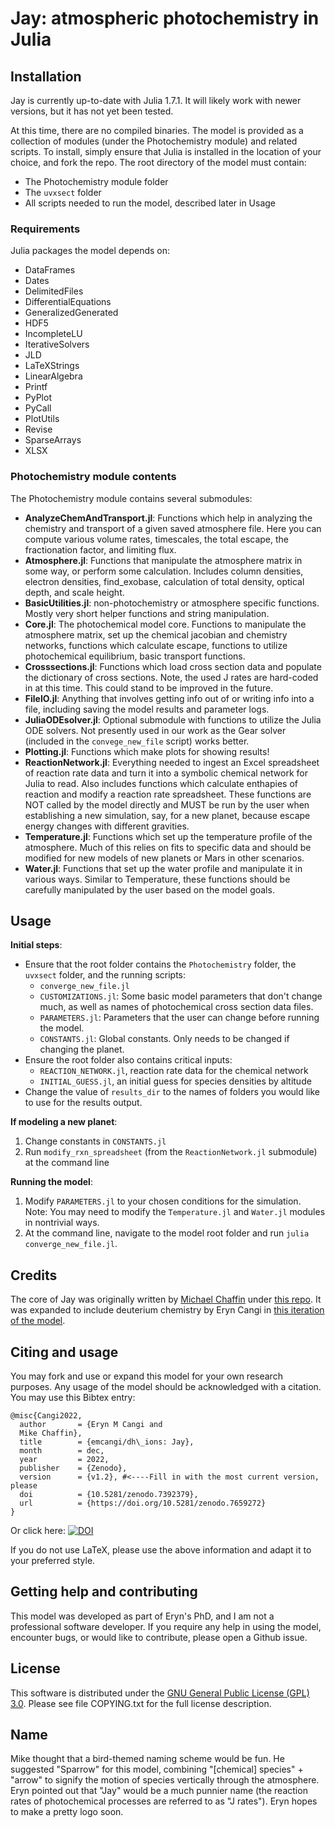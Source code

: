 # Jay: atmospheric photochemistry in Julia

## Installation 

Jay is currently up-to-date with Julia 1.7.1. It will likely work with newer versions, but it has not yet been tested. 

At this time, there are no compiled binaries. The model is provided as a collection of modules (under the Photochemistry module) and related scripts. To install, simply ensure that Julia is installed in the location of your choice, and fork the repo. The root directory of the model must contain:

- The Photochemistry module folder
- The `uvxsect` folder
- All scripts needed to run the model, described later in Usage

### Requirements

Julia packages the model depends on:

- DataFrames
- Dates
- DelimitedFiles
- DifferentialEquations
- GeneralizedGenerated
- HDF5
- IncompleteLU
- IterativeSolvers
- JLD
- LaTeXStrings
- LinearAlgebra
- Printf
- PyPlot
- PyCall
- PlotUtils
- Revise
- SparseArrays
- XLSX
    
### Photochemistry module contents

The Photochemistry module contains several submodules:

- **AnalyzeChemAndTransport.jl**: Functions which help in analyzing the chemistry and transport of a given saved atmosphere file. Here you can compute various volume rates, timescales, the total escape, the fractionation factor, and limiting flux.
- **Atmosphere.jl**: Functions that manipulate the atmosphere matrix in some way, or perform some calculation. Includes column densities, electron densities, find_exobase, calculation of total density, optical depth, and scale height.
- **BasicUtilities.jl**: non-photochemistry or atmosphere specific functions. Mostly very short helper functions and string manipulation.
- **Core.jl**: The photochemical model core. Functions to manipulate the atmosphere matrix, set up the chemical jacobian and chemistry networks, functions which calculate escape, functions to utilize photochemical equilibrium, basic transport functions.
- **Crosssections.jl**: Functions which load cross section data and populate the dictionary of cross sections. Note, the used J rates are hard-coded in at this time. This could stand to be improved in the future.
- **FileIO.jl**: Anything that involves getting info out of or writing info into a file, including saving the model results and parameter logs.
- **JuliaODEsolver.jl**: Optional submodule with functions to utilize the Julia ODE solvers. Not presently used in our work as the Gear solver (included in the `convege_new_file` script) works better.
- **Plotting.jl**: Functions which make plots for showing results!
- **ReactionNetwork.jl**: Everything needed to ingest an Excel spreadsheet of reaction rate data and turn it into a symbolic chemical network for Julia to read. Also includes functions which calculate enthapies of reaction and modify a reaction rate spreadsheet. These functions are NOT called by the model directly and MUST be run by the user when establishing a new simulation, say, for a new planet, because escape energy changes with different gravities.
- **Temperature.jl**: Functions which set up the temperature profile of the atmosphere. Much of this relies on fits to specific data and should be modified for new models of new planets or Mars in other scenarios.
- **Water.jl**: Functions that set up the water profile and manipulate it in various ways. Similar to Temperature, these functions should be carefully manipulated by the user based on the model goals.

    
## Usage

**Initial steps**:
- Ensure that the root folder contains the `Photochemistry` folder, the `uvxsect` folder, and the running scripts:
  - `converge_new_file.jl`
  - `CUSTOMIZATIONS.jl`: Some basic model parameters that don't change much, as well as names of photochemical cross section data files.
  - `PARAMETERS.jl`: Parameters that the user can change before running the model. 
  - `CONSTANTS.jl`: Global constants. Only needs to be changed if changing the planet.
- Ensure the root folder also contains critical inputs:
  - `REACTION_NETWORK.jl`, reaction rate data for the chemical network
  - `INITIAL_GUESS.jl`, an initial guess for species densities by altitude
- Change the value of `results_dir` to the names of folders you would like to use for the results output.

**If modeling a new planet**:
1. Change constants in `CONSTANTS.jl`
2. Run `modify_rxn_spreadsheet` (from the `ReactionNetwork.jl` submodule) at the command line

**Running the model**:
1. Modify `PARAMETERS.jl` to your chosen conditions for the simulation. Note: You may need to modify the `Temperature.jl` and `Water.jl` modules in nontrivial ways.
2. At the command line, navigate to the model root folder and run `julia converge_new_file.jl`. 

## Credits

The core of Jay was originally written by <a href="https://github.com/planetarymike">Michael Chaffin</a> under <a href="https://github.com/planetarymike/chaffin_natgeo_mars_photochemistry">this repo</a>. It was expanded to include deuterium chemistry by Eryn Cangi in <a href="https://github.com/emcangi/dh_fractionation">this iteration of the model</a>. 

## Citing and usage

You may fork and use or expand this model for your own research purposes. Any usage of the model should be acknowledged with a citation. You may use this Bibtex entry:

```
@misc{Cangi2022,
  author       = {Eryn M Cangi and
  Mike Chaffin},
  title        = {emcangi/dh\_ions: Jay},
  month        = dec,
  year         = 2022, 
  publisher    = {Zenodo},
  version      = {v1.2}, #<----Fill in with the most current version, please
  doi          = {10.5281/zenodo.7392379},
  url          = {https://doi.org/10.5281/zenodo.7659272}
}
```

Or click here: [![DOI](https://zenodo.org/badge/285645653.svg)](https://zenodo.org/badge/latestdoi/285645653)
  
If you do not use LaTeX, please use the above information and adapt it to your preferred style.

## Getting help and contributing

This model was developed as part of Eryn's PhD, and I am not a professional software developer. If you require any help in using the model, encounter bugs, or would like to contribute, please open a Github issue.

## License

This software is distributed under the <a href="https://www.gnu.org/licenses/gpl-3.0.en.html">GNU General Public License (GPL) 3.0</a>. Please see file COPYING.txt for the full license description.

## Name

Mike thought that a bird-themed naming scheme would be fun. He suggested "Sparrow" for this model, combining "[chemical] species" + "arrow" to signify the motion of species vertically through the atmosphere. Eryn pointed out that "Jay" would be a much punnier name (the reaction rates of photochemical processes are referred to as "J rates"). Eryn hopes to make a pretty logo soon.
